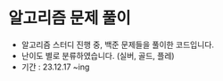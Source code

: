 # 알고리즘 문제 풀이

* 알고리즘 스터디 진행 중,  백준 문제들을 풀이한 코드입니다.
* 난이도 별로 분류하였습니다. (실버, 골드, 플레)
* 기간 : 23.12.17 ~ing
